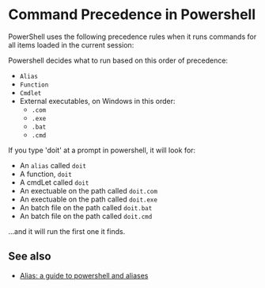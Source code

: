 ﻿# Command Precedence in Powershell

PowerShell uses the following precedence rules when it runs commands for all items loaded in the current session:

Powershell decides what to run based on this order of precedence:

- `Alias`
- `Function`
- `Cmdlet`
- External executables, on Windows in this order:
	- `.com`
	- `.exe`
	- `.bat`
	- `.cmd`

If you type 'doit' at a prompt in powershell, it will look for:

- An `alias` called `doit`
- A function, `doit`
- A cmdLet called `doit`
- An exectuable on the path called `doit.com`
- An exectuable on the path called `doit.exe`
- An batch file on the path called `doit.bat`
- An batch file on the path called `doit.cmd`

...and it will run the first one it finds.

## See also

- [Alias: a guide to powershell and aliases](alias.md)